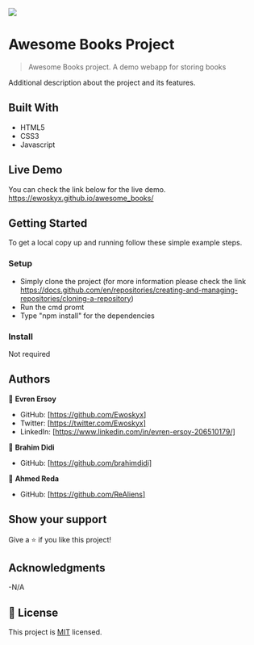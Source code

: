![](https://img.shields.io/badge/Microverse-blueviolet)

# Awesome Books Project

> Awesome Books project. A demo webapp for storing books


Additional description about the project and its features.

## Built With

- HTML5 
- CSS3
- Javascript



## Live Demo

You can check the link below for the live demo.
https://ewoskyx.github.io/awesome_books/


## Getting Started

To get a local copy up and running follow these simple example steps.

### Setup
- Simply clone the project (for more information please check the link https://docs.github.com/en/repositories/creating-and-managing-repositories/cloning-a-repository)
- Run the cmd promt
- Type "npm install" for the dependencies

### Install

Not required



## Authors

👤 **Evren Ersoy**

- GitHub: [https://github.com/Ewoskyx]
- Twitter: [https://twitter.com/Ewoskyx]
- LinkedIn: [https://www.linkedin.com/in/evren-ersoy-206510179/]

👤 **Brahim Didi**

- GitHub: [https://github.com/brahimdidi]

👤 **Ahmed Reda**

- GitHub: [https://github.com/ReAliens]


## Show your support

Give a ⭐️ if you like this project!

## Acknowledgments

-N/A

## 📝 License
This project is [MIT](./MIT.md) licensed.